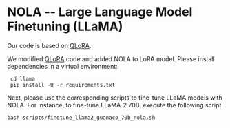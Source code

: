 

# NOLA -- Large Language Model Finetuning (LLaMA)

Our code is based on [QLoRA](https://github.com/artidoro/qlora). 

We modified [QLoRA](https://github.com/artidoro/qlora) code and added NOLA to LoRA model. Please install dependencies in a virtual environment: 

```
 cd llama
 pip install -U -r requirements.txt
```

Next, please use the corresponding scripts to fine-tune LLaMA models with NOLA. For instance, to fine-tune LLaMA-2 70B, execute the following script.

```
bash scripts/finetune_llama2_guanaco_70b_nola.sh
```

